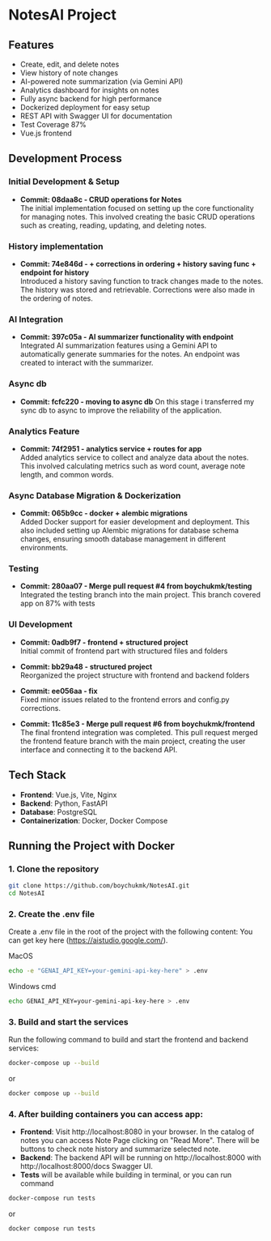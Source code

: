 # NotesAI Project
## Features
- Create, edit, and delete notes
- View history of note changes
- AI-powered note summarization (via Gemini API)
- Analytics dashboard for insights on notes
- Fully async backend for high performance
- Dockerized deployment for easy setup
- REST API with Swagger UI for documentation
- Test Coverage 87%
- Vue.js frontend

## Development Process

### Initial Development & Setup
- **Commit: 08daa8c - CRUD operations for Notes**  
  The initial implementation focused on setting up the core functionality for managing notes. This involved creating the basic CRUD operations such as creating, reading, updating, and deleting notes. 

### History implementation
- **Commit: 74e846d - + corrections in ordering + history saving func + endpoint for history**  
  Introduced a history saving function to track changes made to the notes. The history was stored and retrievable. Corrections were also made in the ordering of notes.

### AI Integration
- **Commit: 397c05a - AI summarizer functionality with endpoint**  
  Integrated AI summarization features using a Gemini API to automatically generate summaries for the notes. An endpoint was created to interact with the summarizer.
### Async db
- **Commit: fcfc220 - moving to async db**
On this stage i transferred my sync db to async to improve the reliability of the application.
### Analytics Feature
- **Commit: 74f2951 - analytics service + routes for app**  
  Added analytics service to collect and analyze data about the notes. This involved calculating metrics such as word count, average note length, and common words.
### Async Database Migration & Dockerization
- **Commit: 065b9cc - docker + alembic migrations**  
  Added Docker support for easier development and deployment. This also included setting up Alembic migrations for database schema changes, ensuring smooth database management in different environments.
### Testing
- **Commit: 280aa07 - Merge pull request #4 from boychukmk/testing**  
  Integrated the testing branch into the main project. This branch covered app on 87% with tests

### UI Development
- **Commit: 0adb9f7 - frontend + structured project**  
  Initial commit of frontend part with structured files and folders

- **Commit: bb29a48 - structured project**  
  Reorganized the project structure with frontend and backend folders 

- **Commit: ee056aa - fix**  
  Fixed minor issues related to the frontend errors and config.py corrections.
- **Commit: 11c85e3 - Merge pull request #6 from boychukmk/frontend**  
  The final frontend integration was completed. This pull request merged the frontend feature branch with the main project, creating the user interface and connecting it to the backend API.



## Tech Stack

- **Frontend**: Vue.js, Vite, Nginx
- **Backend**: Python, FastAPI
- **Database**: PostgreSQL
- **Containerization**: Docker, Docker Compose



## Running the Project with Docker

### 1. Clone the repository

```bash
git clone https://github.com/boychukmk/NotesAI.git
cd NotesAI
```

### 2. Create the .env file

Create a .env file in the root of the project with the following content:
You can get key here (https://aistudio.google.com/).


MacOS
```bash
echo -e "GENAI_API_KEY=your-gemini-api-key-here" > .env
```
Windows cmd
```bash
echo GENAI_API_KEY=your-gemini-api-key-here > .env
```

### 3. Build and start the services

Run the following command to build and start the frontend and backend services:

```bash
docker-compose up --build
```
or
```bash
docker compose up --build
```
### 4. After building containers you can access app:

- **Frontend**: Visit http://localhost:8080 in your browser.
  In the catalog of notes you can access Note Page clicking on "Read More". There will be buttons to check note history and summarize selected note.
- **Backend**: The backend API will be running on http://localhost:8000 with http://localhost:8000/docs Swagger UI.
- **Tests** will be available while building in terminal, or you can run command 
```bash
docker-compose run tests
```
or
```bash
docker compose run tests
```
